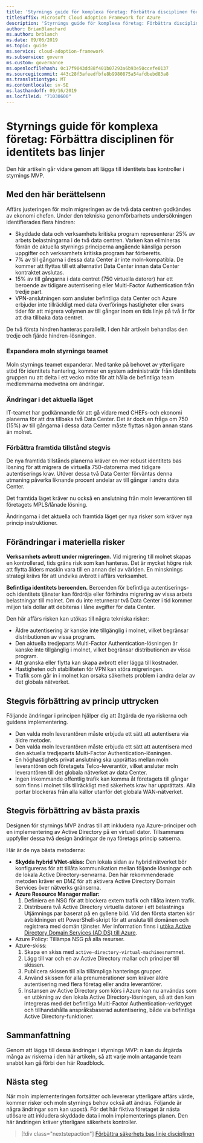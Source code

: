 ```yaml
---
title: 'Styrnings guide för komplexa företag: Förbättra disciplinen för identitets bas linjer'
titleSuffix: Microsoft Cloud Adoption Framework for Azure
description: 'Styrnings guide för komplexa företag: Förbättra disciplinen för identitets bas linjer'
author: BrianBlanchard
ms.author: brblanch
ms.date: 09/06/2019
ms.topic: guide
ms.service: cloud-adoption-framework
ms.subservice: govern
ms.custom: governance
ms.openlocfilehash: 0c17f9043dd88f401b07293a6b93e50ccefe0137
ms.sourcegitcommit: 443c28f3afeedfbfe8b9980875a54afdbebd83a8
ms.translationtype: MT
ms.contentlocale: sv-SE
ms.lasthandoff: 09/16/2019
ms.locfileid: "71030600"
---
```

# <a name="governance-guide-for-complex-enterprises-improve-the-identity-baseline-discipline"></a>Styrnings guide för komplexa företag: Förbättra disciplinen för identitets bas linjer

Den här artikeln går vidare genom att lägga till identitets bas kontroller i styrnings MVP.

## <a name="advancing-the-narrative"></a>Med den här berättelsenn

Affärs justeringen för moln migreringen av de två data centren godkändes av ekonomi chefen. Under den tekniska genomförbarhets undersökningen identifierades flera hindren:

- Skyddade data och verksamhets kritiska program representerar 25% av arbets belastningarna i de två data centren. Varken kan elimineras förrän de aktuella styrnings principerna angående känsliga person uppgifter och verksamhets kritiska program har förberetts.
- 7% av till gångarna i dessa data Center är inte moln-kompatibla. De kommer att flyttas till ett alternativt Data Center innan data Center kontraktet avslutas.
- 15% av till gångarna i data centret (750 virtuella datorer) har ett beroende av tidigare autentisering eller Multi-Factor Authentication från tredje part.
- VPN-anslutningen som ansluter befintliga data Center och Azure erbjuder inte tillräckligt med data överförings hastigheter eller svars tider för att migrera volymen av till gångar inom en tids linje på två år för att dra tillbaka data centret.

De två första hindren hanteras parallellt. I den här artikeln behandlas den tredje och fjärde hindren-lösningen.

### <a name="expanding-the-cloud-governance-team"></a>Expandera moln styrnings teamet

Moln styrnings teamet expanderar. Med tanke på behovet av ytterligare stöd för identitets hantering, kommer en system administratör från identitets gruppen nu att delta i ett vecko möte för att hålla de befintliga team medlemmarna medvetna om ändringar.

### <a name="changes-in-the-current-state"></a>Ändringar i det aktuella läget

IT-teamet har godkännande för att gå vidare med CHEFs-och ekonomi planerna för att dra tillbaka två Data Center. Det är dock en fråga om 750 (15%) av till gångarna i dessa data Center måste flyttas någon annan stans än molnet.

### <a name="incrementally-improve-the-future-state"></a>Förbättra framtida tillstånd stegvis

De nya framtida tillstånds planerna kräver en mer robust identitets bas lösning för att migrera de virtuella 750-datorerna med tidigare autentiserings krav. Utöver dessa två Data Center förväntas denna utmaning påverka liknande procent andelar av till gångar i andra data Center.

Det framtida läget kräver nu också en anslutning från moln leverantören till företagets MPLS/lånade lösning.

Ändringarna i det aktuella och framtida läget ger nya risker som kräver nya princip instruktioner.

## <a name="changes-in-tangible-risks"></a>Förändringar i materiella risker

**Verksamhets avbrott under migreringen.** Vid migrering till molnet skapas en kontrollerad, tids gräns risk som kan hanteras. Det är mycket högre risk att flytta ålders maskin vara till en annan del av världen. En minsknings strategi krävs för att undvika avbrott i affärs verksamhet.

**Befintliga identitets beroenden.** Beroenden för befintliga autentiserings-och identitets tjänster kan fördröja eller förhindra migrering av vissa arbets belastningar till molnet. Om du inte returnerar två Data Center i tid kommer miljon tals dollar att debiteras i låne avgifter för data Center.

Den här affärs risken kan utökas till några tekniska risker:

- Äldre autentisering är kanske inte tillgänglig i molnet, vilket begränsar distributionen av vissa program.
- Den aktuella tredjeparts Multi-Factor Authentication-lösningen är kanske inte tillgänglig i molnet, vilket begränsar distributionen av vissa program.
- Att granska eller flytta kan skapa avbrott eller lägga till kostnader.
- Hastigheten och stabiliteten för VPN kan störa migreringen.
- Trafik som går in i molnet kan orsaka säkerhets problem i andra delar av det globala nätverket.

## <a name="incremental-improvement-of-the-policy-statements"></a>Stegvis förbättring av princip uttrycken

Följande ändringar i principen hjälper dig att åtgärda de nya riskerna och guidens implementering.

- Den valda moln leverantören måste erbjuda ett sätt att autentisera via äldre metoder.
- Den valda moln leverantören måste erbjuda ett sätt att autentisera med den aktuella tredjeparts Multi-Factor Authentication-lösningen.
- En höghastighets privat anslutning ska upprättas mellan moln leverantören och företagets Telco-leverantör, vilket ansluter moln leverantören till det globala nätverket av data Center.
- Ingen inkommande offentlig trafik kan komma åt företagets till gångar som finns i molnet tills tillräckligt med säkerhets krav har upprättats. Alla portar blockeras från alla källor utanför det globala WAN-nätverket.

## <a name="incremental-improvement-of-the-best-practices"></a>Stegvis förbättring av bästa praxis

Designen för styrnings MVP ändras till att inkludera nya Azure-principer och en implementering av Active Directory på en virtuell dator. Tillsammans uppfyller dessa två design ändringar de nya företags princip satserna.

Här är de nya bästa metoderna:

- **Skydda hybrid VNet-skiss:** Den lokala sidan av hybrid nätverket bör konfigureras för att tillåta kommunikation mellan följande lösningar och de lokala Active Directory-servrarna. Den här rekommenderade metoden kräver en DMZ för att aktivera Active Directory Domain Services över nätverks gränserna.
- **Azure Resource Manager mallar:**
    1. Definiera en NSG för att blockera extern trafik och tillåta intern trafik.
    1. Distribuera två Active Directory virtuella datorer i ett belastnings Utjämnings par baserat på en gyllene bild. Vid den första starten kör avbildningen ett PowerShell-skript för att ansluta till domänen och registrera med domän tjänster. Mer information finns i [utöka Active Directory Domain Services (AD DS) till Azure](https://docs.microsoft.com/azure/architecture/reference-architectures/identity/adds-extend-domain).
- Azure Policy: Tillämpa NSG på alla resurser.
- Azure-skiss:
    1. Skapa en skiss med `active-directory-virtual-machines`namnet.
    1. Lägg till var och en av Active Directory mallar och principer till skissen.
    1. Publicera skissen till alla tillämpliga hanterings grupper.
    1. Använd skissen för alla prenumerationer som kräver äldre autentisering med flera företag eller andra leverantörer.
    1. Instansen av Active Directory som körs i Azure kan nu användas som en utökning av den lokala Active Directory-lösningen, så att den kan integreras med det befintliga Multi-Factor Authentication-verktyget och tillhandahålla anspråksbaserad autentisering, både via befintliga Active Directory-funktioner.

## <a name="conclusion"></a>Sammanfattning

Genom att lägga till dessa ändringar i styrnings MVP: n kan du åtgärda många av riskerna i den här artikeln, så att varje moln antagande team snabbt kan gå förbi den här Roadblock.

## <a name="next-steps"></a>Nästa steg

När moln implementeringen fortsätter och levererar ytterligare affärs värde, kommer risker och moln styrnings behov också att ändras. Följande är några ändringar som kan uppstå. För det här fiktiva företaget är nästa utlösare att inkludera skyddade data i moln implementerings planen. Den här ändringen kräver ytterligare säkerhets kontroller.

> [!div class="nextstepaction"]
> [Förbättra säkerhets bas linje disciplinen](./security-baseline-improvement.md)
